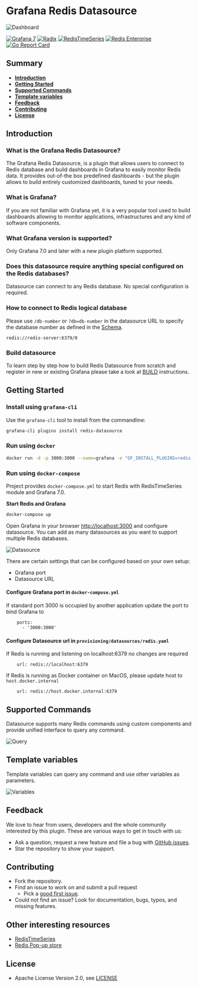 # Grafana Redis Datasource

![Dashboard](https://raw.githubusercontent.com/RedisTimeSeries/grafana-redis-datasource/master/src/img/redis-dashboard.png)

[![Grafana 7](https://img.shields.io/badge/Grafana-7-red)](https://www.grafana.com)
[![Radix](https://img.shields.io/badge/Radix-powered-blue)](https://github.com/mediocregopher/radix)
[![RedisTimeSeries](https://img.shields.io/badge/RedisTimeSeries-inspired-yellowgreen)](https://oss.redislabs.com/redistimeseries/)
[![Redis Enterprise](https://img.shields.io/badge/Redis%20Enterprise-supported-orange)](https://redislabs.com/redis-enterprise/)
[![Go Report Card](https://goreportcard.com/badge/github.com/RedisTimeSeries/grafana-redis-datasource)](https://goreportcard.com/report/github.com/RedisTimeSeries/grafana-redis-datasource)

## Summary

- [**Introduction**](#introduction)
- [**Getting Started**](#getting-started)
- [**Supported Commands**](#supported-commands)
- [**Template variables**](#templates-variables)
- [**Feedback**](#feedback)
- [**Contributing**](#contributing)
- [**License**](#license)

## Introduction

### What is the Grafana Redis Datasource?

The Grafana Redis Datasource, is a plugin that allows users to connect to Redis database and build dashboards in Grafana to easily monitor Redis data. It provides out-of-the box predefined dashboards - but the plugin allows to build entirely customized dashboards, tuned to your needs.

### What is Grafana?

If you are not familiar with Grafana yet, it is a very popular tool used to build dashboards allowing to monitor applications, infrastructures and any kind of software components.

### What Grafana version is supported?

Only Grafana 7.0 and later with a new plugin platform supported.

### Does this datasource require anything special configured on the Redis databases?

Datasource can connect to any Redis database. No special configuration is required.

### How to connect to Redis logical database

Please use `/db-number` or `?db=db-number` in the datasource URL to specify the database number as defined in the [Schema](https://www.iana.org/assignments/uri-schemes/prov/redis).

```
redis://redis-server:6379/0
```

### Build datasource

To learn step by step how to build Redis Datasource from scratch and register in new or existing Grafana please take a look at [BUILD](https://github.com/RedisTimeSeries/grafana-redis-datasource/blob/master/BUILD.md) instructions.

## Getting Started

### Install using `grafana-cli`

Use the `grafana-cli` tool to install from the commandline:

```bash
grafana-cli plugins install redis-datasource
```

### Run using `docker`

```bash
docker run -d -p 3000:3000 --name=grafana -e "GF_INSTALL_PLUGINS=redis-datasource" grafana/grafana
```

### Run using `docker-compose`

Project provides `docker-compose.yml` to start Redis with RedisTimeSeries module and Grafana 7.0.

**Start Redis and Grafana**

```bash
docker-compose up
```

Open Grafana in your browser [http://localhost:3000](http://localhost:3000) and configure datasource. You can add as many datasources as you want to support multiple Redis databases.

![Datasource](https://raw.githubusercontent.com/RedisTimeSeries/grafana-redis-datasource/master/src/img/datasource.png)

There are certain settings that can be configured based on your own setup:

- Grafana port
- Datasource URL

#### Configure Grafana port in `docker-compose.yml`

If standard port 3000 is occupied by another application update the port to bind Grafana to

```
    ports:
      - '3000:3000'
```

#### Configure Datasource url in `provisioning/datasources/redis.yaml`

If Redis is running and listening on localhost:6379 no changes are required

```
    url: redis://localhost:6379
```

If Redis is running as Docker container on MacOS, please update host to `host.docker.internal`

```
    url: redis://host.docker.internal:6379
```

## Supported Commands

Datasource supports many Redis commands using custom components and provide unified interface to query any command.

![Query](https://raw.githubusercontent.com/RedisTimeSeries/grafana-redis-datasource/master/src/img/query.png)

## Template variables

Template variables can query any command and use other variables as parameters.

![Variables](https://raw.githubusercontent.com/RedisTimeSeries/grafana-redis-datasource/master/src/img/variables.png)

## Feedback

We love to hear from users, developers and the whole community interested by this plugin. These are various ways to get in touch with us:

- Ask a question, request a new feature and file a bug with [GitHub issues](https://github.com/RedisTimeSeries/grafana-redis-datasource/issues/new/choose).
- Star the repository to show your support.

## Contributing

- Fork the repository.
- Find an issue to work on and submit a pull request
  - Pick a [good first issue](https://github.com/RedisTimeSeries/grafana-redis-datasource/labels/good%20first%20issue).
- Could not find an issue? Look for documentation, bugs, typos, and missing features.

## Other interesting resources

- [RedisTimeSeries](https://oss.redislabs.com/redistimeseries/)
- [Redis Pop-up store](https://github.com/RedisTimeSeries/redis-pop-up-store)

## License

- Apache License Version 2.0, see [LICENSE](LICENSE)
